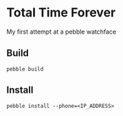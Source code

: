 # Total Time Forever
My first attempt at a pebble watchface

## Build

	pebble build

## Install

   	pebble install --phone=<IP_ADDRESS>
